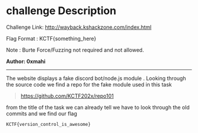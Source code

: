 # challenge Description

Challenge Link: http://wayback.kshackzone.com/index.html

Flag Format : KCTF{something_here}

Note : Burte Force/Fuzzing not required and not allowed.

**Author: 0xmahi**

-----------------------------------------------------------

The website displays a fake discord bot/node.js module .
Looking through the source code we find a repo for the fake module used in this task

> https://github.com/KCTF202x/repo101

from the title of the task we can already tell we have to look through the old commits and we find our flag

``` KCTF{version_control_is_awesome} ```


